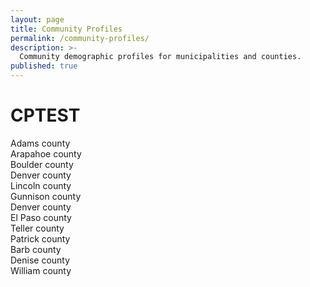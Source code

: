 ```yaml
---
layout: page
title: Community Profiles
permalink: /community-profiles/
description: >-
  Community demographic profiles for municipalities and counties.
published: true
---
```


# CPTEST

<div class="newspaper">
Adams county<br />
Arapahoe county<br />
Boulder county<br />
Denver county<br />
Lincoln county<br />
Gunnison county <br />
Denver county<br />
El Paso county<br />
Teller county<br />
Patrick county<br />
Barb county<br />
Denise county<br />
William county<br />
</div>
